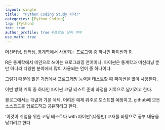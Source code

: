```yaml
---
layout: single
title:  "Python Coding Study 시작!"
categories: [Python Coding]
tag: [Python]
toc: true
author_profile: true #프로필 생략 여부
use_math: true
---
```








머신러닝, 딥러닝, 통계학에서 사용되는 프로그램 중 하나인 파이썬과 R.

R은 통계학에서 메인으로 쓰이는 프로그래밍 언어이나, 파이썬은 통계학과 머신러닝 뿐만 아니라 다양한 분야에서 많이 사용되는 언어 중 하나이다. 

그렇기 때문에 많은 기업에서 프로그래밍 능력을 테스트할 때 파이썬을 많이 사용한다. 



이번 방학 계획 중 하나인 파이썬 코딩 테스트 준비 과정을 기록으로 남기려고 한다. 

블로그에서는 개념과 기본 예제, 어려운 예제 위주로 포스트할 예정이고, github에 모든 소스코드를 업로드하고 공유하려고 한다.



'이것이 취업을 위한 코딩 테스트다 with 파이썬'(나동빈) 교재를 바탕으로 공부 내용을 남기려고 한다. 





